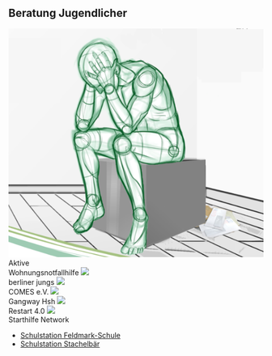 ## Beratung Jugendlicher

 <label class="youthclub" onclick="javascript:window.open(Beratung_Eltern/AmbulanteWohnhilfe.html', '_self')">
    <img src="/Beratung/Beratung_Eltern/images/awh.png"><br><span class="notranslate">Aktive<br>Wohnungsnotfallhilfe</span>
  </label>
  <label class="youthclub" onclick="javascript:window.open(Beratung_Jugendlicher/Berliner_Jungs.html', '_self')">
    <img src="Beratung_Jugendlicher/images/berliner_jungs.png"><br><span class="notranslate">berliner jungs</span>
  </label>
  <label class="youthclub" onclick="javascript:window.open(Beratung_Jugendlicher/Comes.html', '_self')">
    <img src="/Beratung/Beratung_Eltern/images/Comeslogo.jpg"><br><span class="notranslate">COMES e.V.</span>
  </label>
  <label class="youthclub" onclick="javascript:window.open(Beratung_Jugendlicher/Gangway.html', '_self')">
    <img src="Beratung_Jugendlicher/images/Gangway.jpg"><br><span class="notranslate">Gangway Hsh</span>
  </label>
  <label class="youthclub" onclick="javascript:window.open(Beratung_Jugendlicher/Restart.html', '_self')">
    <img src="/Beratung/Beratung_Jugendlicher/images/logo.png"><br><span class="notranslate">Restart 4.0</span>
  </label>
  <label class="youthclub" onclick="javascript:window.open(Beratung_Jugendlicher/Starthilfe_Network.html', '_self')">
    <img src="/Beratung/Beratung_Jugendlicher/images/FVAJ,jpg.png"><br><span class="notranslate">Starthilfe Network</span>
  </label>
  
  
- [Schulstation Feldmark-Schule](Beratung_Jugendlicher/Schulstation_Feldmark_Grundschule.html)
- [Schulstation Stachelbär](Beratung_Jugendlicher/Schulstation_Stachelbaer.html)



